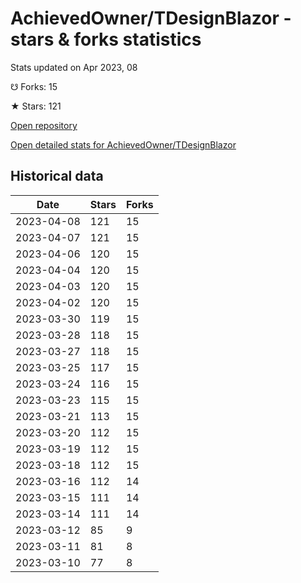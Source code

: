 # AchievedOwner/TDesignBlazor - stars & forks statistics

Stats updated on Apr 2023, 08

☋ Forks: 15

★ Stars: 121

[Open repository](https://github.com/AchievedOwner/TDesignBlazor)

[Open detailed stats for AchievedOwner/TDesignBlazor](https://reviewgithub.com/rep/AchievedOwner/TDesignBlazor)

## Historical data
| Date | Stars | Forks |
|------|-------|-------|
| 2023-04-08 | 121 | 15 | 
| 2023-04-07 | 121 | 15 | 
| 2023-04-06 | 120 | 15 | 
| 2023-04-04 | 120 | 15 | 
| 2023-04-03 | 120 | 15 | 
| 2023-04-02 | 120 | 15 | 
| 2023-03-30 | 119 | 15 | 
| 2023-03-28 | 118 | 15 | 
| 2023-03-27 | 118 | 15 | 
| 2023-03-25 | 117 | 15 | 
| 2023-03-24 | 116 | 15 | 
| 2023-03-23 | 115 | 15 | 
| 2023-03-21 | 113 | 15 | 
| 2023-03-20 | 112 | 15 | 
| 2023-03-19 | 112 | 15 | 
| 2023-03-18 | 112 | 15 | 
| 2023-03-16 | 112 | 14 | 
| 2023-03-15 | 111 | 14 | 
| 2023-03-14 | 111 | 14 | 
| 2023-03-12 | 85 | 9 | 
| 2023-03-11 | 81 | 8 | 
| 2023-03-10 | 77 | 8 | 


